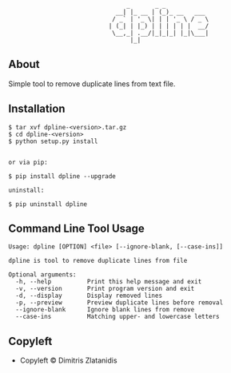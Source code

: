                                      _       _ _            
                                  __| |_ __ | (_)_ __   ___ 
                                 / _` | '_ \| | | '_ \ / _ \
                                | (_| | |_) | | | | | |  __/
                                 \__,_| .__/|_|_|_| |_|\___|
                                      |_|                   


About
-----

Simple tool to remove duplicate lines from text file.


Installation
------------

    $ tar xvf dpline-<version>.tar.gz
    $ cd dpline-<version>
    $ python setup.py install


    or via pip:

    $ pip install dpline --upgrade

    uninstall:

    $ pip uninstall dpline


Command Line Tool Usage
-----------------------

    Usage: dpline [OPTION] <file> [--ignore-blank, [--case-ins]]

    dpline is tool to remove duplicate lines from file

    Optional arguments:
      -h, --help          Print this help message and exit
      -v, --version       Print program version and exit
      -d, --display       Display removed lines
      -p, --preview       Preview duplicate lines before removal
      --ignore-blank      Ignore blank lines from remove
      --case-ins          Matching upper- and lowercase letters


Copyleft 
---------

- Copyleft © Dimitris Zlatanidis


